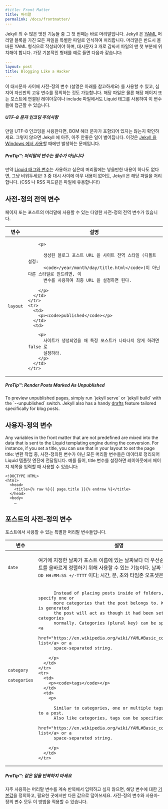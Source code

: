 ```yaml
---
#title: Front Matter
title: 머리말
permalink: /docs/frontmatter/
---
```


<!--
The front matter is where Jekyll starts to get really cool. Any file that
contains a [YAML](http://yaml.org/) front matter block will be processed by
Jekyll as a special file. The front matter must be the first thing in the file
and must take the form of valid YAML set between triple-dashed lines. Here is a
basic example:
-->
Jekyll 의 수 많은 멋진 기능들 중 그 첫 번째는 바로 머리말입니다. Jekyll 은
[YAML](http://yaml.org/) 머리말 블록을 가진 모든 파일을 특별한 파일로 인식하여
처리합니다. 머리말은 반드시 올바른 YAML 형식으로 작성되어야 하며, 대시문자 3
개로 감싸서 파일의 맨 첫 부분에 위치해야 합니다. 가장 기본적인 형태를 예로 들면
다음과 같습니다:

```yaml
---
layout: post
title: Blogging Like a Hacker
---
```

<!--
Between these triple-dashed lines, you can set predefined variables (see below
for a reference) or even create custom ones of your own. These variables will
then be available to you to access using Liquid tags both further down in the
file and also in any layouts or includes that the page or post in question
relies on.
-->
이 대시문자 사이에 사전-정의 변수 (설명은 아래를 참고하세요) 를 사용할 수 있고,
심지어 자신만의 고유 변수를 정의하는 것도 가능합니다. 해당 파일은 물론 해당
페이지 또는 포스트에 연결된 레이아웃이나 include 파일에서도 Liquid 태그를
사용하여 이 변수들에 접근할 수 있습니다.


<div class="note warning">
<!--
  <h5>UTF-8 Character Encoding Warning</h5>
  <p>
    If you use UTF-8 encoding, make sure that no <code>BOM</code> header
    characters exist in your files or very, very bad things will happen to
    Jekyll. This is especially relevant if you’re running
    <a href="../windows/">Jekyll on Windows</a>.
  </p>
-->
  <h5>UTF-8 문자 인코딩 주의사항</h5>
  <p>
    만일 UTF-8 인코딩을 사용한다면, BOM 헤더 문자가 포함되어 있지는 않는지
    확인하세요. 그렇지 않으면 Jekyll 에 아주, 아주 안좋은 일이 벌어집니다.
    이것은 <a href="../windows/">Jekyll 을 Windows 에서 사용</a>할 때에만
    발생하는 문제입니다.
  </p>
</div>

<div class="note">
<!--
  <h5>ProTip™: Front Matter Variables Are Optional</h5>
  <p>
    If you want to use <a href="../variables/">Liquid tags and variables</a>
    but don’t need anything in your front matter, just leave it empty! The set
    of triple-dashed lines with nothing in between will still get Jekyll to
    process your file. (This is useful for things like CSS and RSS feeds!)
  </p>
-->
  <h5>ProTip™: 머리말의 변수는 필수가 아닙니다</h5>
  <p>
    만약 <a href="../variables/">Liquid 태그와 변수</a>는 사용하고 싶은데
    머리말에는 넣을만한 내용이 하나도 없다면, 그냥 비워두세요! 3 중 대시 사이에
    아무 내용이 없어도, Jekyll 은 해당 파일을 처리합니다. (CSS 나 RSS 피드같은
    파일에 유용합니다!)
  </p>
</div>

<!--
## Predefined Global Variables
-->
## 사전-정의 전역 변수

<!--
There are a number of predefined global variables that you can set in the
front matter of a page or post.
-->
페이지 또는 포스트의 머리말에 사용할 수 있는 다양한 사전-정의 전역 변수가
있습니다.

<div class="mobile-side-scroller">
<table>
  <thead>
    <tr>
<!--
      <th>Variable</th>
      <th>Description</th>
-->
      <th>변수</th>
      <th>설명</th>
    </tr>
  </thead>
  <tbody>
    <tr>
      <td>
        <p><code>layout</code></p>
      </td>
      <td>
<!--
        <p>

          If set, this specifies the layout file to use. Use the layout file
          name without the file extension. Layout files must be placed in the
          <code>_layouts</code> directory.

        </p>
-->
        <p>

          사용할 레이아웃 파일을 지정한다. 레이아웃 파일명에서 확장자를 제외한
          나머지 부분만 입력한다. 레이아웃 파일은 반드시 <code>_layouts</code>
          디렉토리에 존재해야 한다.

        </p>
        <ul>
          <li>
            Using <code>null</code> will produce a file without using a layout
            file. However this is overridden if the file is a post/document and has a
            layout defined in the <a href="../configuration/#front-matter-defaults">
            frontmatter defaults</a>.
          </li>
          <li>
            Starting from version 3.5.0, using <code>none</code> in a post/document will
            produce a file without using a layout file regardless of frontmatter defaults.
            Using <code>none</code> in a page, however, will cause Jekyll to attempt to
            use a layout named "none".
          </li>
        </ul>
      </td>
    </tr>
    <tr>
      <td>
        <p><code>permalink</code></p>
      </td>
      <td>
<!--
        <p>

          If you need your processed blog post URLs to be something other than
          the site-wide style (default <code>/year/month/day/title.html</code>), then you can set
          this variable and it will be used as the final URL.

        </p>
-->
        <p>

          생성된 블로그 포스트 URL 을 사이트 전역 스타일 (디폴트 설정:
          <code>/year/month/day/title.html</code>)이 아닌 다른 스타일로 만드려면, 이
          변수를 사용하여 최종 URL 을 설정하면 된다.

        </p>
      </td>
    </tr>
    <tr>
      <td>
        <p><code>published</code></p>
      </td>
      <td>
<!--
        <p>
          Set to false if you don’t want a specific post to show up when the
          site is generated.
        </p>
-->
        <p>
          사이트가 생성되었을 때 특정 포스트가 나타나지 않게 하려면 false 로
          설정하라.
        </p>
      </td>
    </tr>
  </tbody>
</table>
</div>

<div class="note">
  <h5>ProTip™: Render Posts Marked As Unpublished</h5>
  <p>
    To preview unpublished pages, simply run `jekyll serve` or `jekyll build`
    with the `--unpublished` switch. Jekyll also has a handy <a href="../drafts/">drafts</a>
    feature tailored specifically for blog posts.
  </p>
</div>

<!--
## Custom Variables
-->
## 사용자-정의 변수

Any variables in the front matter that are not predefined are mixed into the
data that is sent to the Liquid templating engine during the conversion. For
instance, if you set a title, you can use that in your layout to set the page
title:
변환 작업 중, 사전-정의된 변수가 아닌 모든 머리말 변수들은 데이터로
정리되어 Liquid 템플릿 엔진에 전달됩니다. 예를 들어, title 변수를
설정하면 레이아웃에서 페이지 제목을 입력할 때 사용할 수
있습니다:

```liquid
<!DOCTYPE HTML>
<html>
  <head>
    <title>{% raw %}{{ page.title }}{% endraw %}</title>
  </head>
  <body>
    …
```

<!--
## Predefined Variables for Posts
-->
## 포스트의 사전-정의 변수

<!--
These are available out-of-the-box to be used in the front matter for a post.
-->
포스트에서 사용할 수 있는 특별한 머리말 변수들입니다.

<div class="mobile-side-scroller">
<table>
  <thead>
    <tr>
<!--
      <th>Variable</th>
      <th>Description</th>
-->
      <th>변수</th>
      <th>설명</th>
    </tr>
  </thead>
  <tbody>
    <tr>
      <td>
        <p><code>date</code></p>
      </td>
      <td>
<!--
        <p>
          A date here overrides the date from the name of the post. This can be
          used to ensure correct sorting of posts. A date is specified in the
          format <code>YYYY-MM-DD HH:MM:SS +/-TTTT</code>; hours, minutes, seconds, and timezone offset
          are optional.
        </p>
-->
        <p>
          여기에 지정한 날짜가 포스트 이름에 있는 날짜보다 더 우선순위가 높다.
          포스트를 올바르게 정렬하기 위해 사용할 수 있는 기능이다. 날짜 형식은
          <code>YYYY-MM-DD HH:MM:SS +/-TTTT</code> 이다; 시간, 분, 초와 타임존
          오프셋은 선택사항이다.
        </p>
      </td>
    </tr>
    <tr>
      <td>
        <p><code>category</code></p>
        <p><code>categories</code></p>
      </td>
      <td>
        <p>

          Instead of placing posts inside of folders, you can specify one or
          more categories that the post belongs to. When the site is generated
          the post will act as though it had been set with these categories
          normally. Categories (plural key) can be specified as a <a
          href="https://en.wikipedia.org/wiki/YAML#Basic_components">YAML list</a> or a
          space-separated string.

        </p>
      </td>
    </tr>
    <tr>
      <td>
        <p><code>tags</code></p>
      </td>
      <td>
        <p>

          Similar to categories, one or multiple tags can be added to a post.
          Also like categories, tags can be specified as a <a
          href="https://en.wikipedia.org/wiki/YAML#Basic_components">YAML list</a> or a
          space-separated string.

        </p>
      </td>
    </tr>
  </tbody>
</table>
</div>

<div class="note">
<!--
  <h5>ProTip™: Don't repeat yourself</h5>
  <p>
    If you don't want to repeat your frequently used front matter variables
    over and over, just define <a href="../configuration/#front-matter-defaults" title="Front Matter defaults">defaults</a>
    for them and only override them where necessary (or not at all). This works
    both for predefined and custom variables.
  </p>
-->
  <h5>ProTip™: 같은 일을 반복하지 마세요</h5>
  <p>
    자주 사용하는 머리말 변수를 계속 반복해서 입력하고 싶지 않으면, 해당 변수에
    대한 <a href="../configuration/#front-matter-defaults" title="Front Matter defaults">기본값</a>을
    정의하고, 필요한 곳에서만 다른 값으로 덮어쓰세요. 사전-정의 변수와
    사용자-정의 변수 모두 이 방법을 적용할 수 있습니다.
  </p>
</div>
